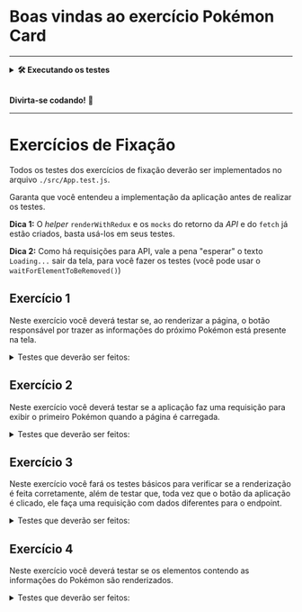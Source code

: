 # Boas vindas ao exercício Pokémon Card

---

<details>
  <summary><strong>🛠️ Executando os testes</strong></summary><br />

- Para rodar os testes, execute o comando:

```bash
npm run test
```

</details><br />

**Divirta-se codando!** 🚀

---

# Exercícios de Fixação

Todos os testes dos exercícios de fixação deverão ser implementados no arquivo `./src/App.test.js`.

Garanta que você entendeu a implementação da aplicação antes de realizar os testes.

**Dica 1:** O *helper* `renderWithRedux` e os `mocks` do retorno da *API* e do `fetch` já estão criados, basta usá-los em seus testes.

**Dica 2:** Como há requisições para API, vale a pena "esperar" o texto `Loading...` sair da tela, para você fazer os testes (você pode usar o `waitForElementToBeRemoved()`)

## Exercício 1

Neste exercício você deverá testar se, ao renderizar a página, o botão responsável por trazer as informações do próximo Pokémon está presente na tela.

<details>
  <summary>Testes que deverão ser feitos: </summary>

1. Teste se o fetch é chamado uma vez ao carregar a página;
2. Teste se, após a primeira chamada do fetch, o botão de "Próximo Pokémon" está presente na tela.

</details>

## Exercício 2

Neste exercício você deverá testar se a aplicação faz uma requisição para exibir o primeiro Pokémon quando a página é carregada.

<details>
  <summary>Testes que deverão ser feitos: </summary>

1. Teste se o fetch é chamado apenas uma vez ao carregar a página;
2. Teste se o fetch foi chamado utilizando o endpoint de um Pokémon.
    - Você pode utilizar o endpoint do _Froakie_ para construir este teste: `https://pokeapi.co/api/v2/pokemon/656/`

    > **OBS:** A chamada do fetch depende do retorno da função `randomNumber`. Portanto, para testar se o fetch é chamado com um endpoint específico, você deve ser capaz de controlar o valor que é retornado pela `randomNumber`.

</details>

## Exercício 3

Neste exercício você fará os testes básicos para verificar se a renderização é feita corretamente, além de testar que, toda vez que o botão da aplicação é clicado, ele faça uma requisição com dados diferentes para o endpoint.

<details>
  <summary>Testes que deverão ser feitos: </summary>

1. Teste se, após clicar no botão que traz o próximo Pokémon, o fetch foi chamado novamente, mas agora utilizando o endpoint com o número identificador de outro Pokémon.
    - Você pode utilizar o endpoint do _Drowzee_ para construir este teste: `https://pokeapi.co/api/v2/pokemon/96/`
    - Lembre-se de controlar o valor que é retornado pela função `randomNumber`

</details>

## Exercício 4

Neste exercício você deverá testar se os elementos contendo as informações do Pokémon são renderizados.

<details>
  <summary>Testes que deverão ser feitos: </summary>

A tela inicia com um Pokémon renderizado. Com base nisso:

1. Teste se o elemento que exibe o nome do Pokémon está presente na tela. Você pode verificar se o `data-testid=pokemon-name` está na tela.
2. Teste se o elemento que exibe a imagem do Pokémon está presente na tela.
    > Você pode utilizar a [documentação da React Testing Library](https://testing-library.com/docs/queries/about/) para encontrar a query mais adequada para este caso.

</details>
